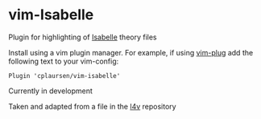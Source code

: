 # vim-Isabelle

Plugin for highlighting of [Isabelle](https://isabelle.in.tum.de) theory files

Install using a vim plugin manager. For example, if using [vim-plug](https://github.com/junegunn/vim-plug) add the following text to your vim-config:

```Plugin 'cplaursen/vim-isabelle' ```

Currently in development 

Taken and adapted from a file in the [l4v](https://github.com/seL4/l4v/tree/master/misc/vim) repository
